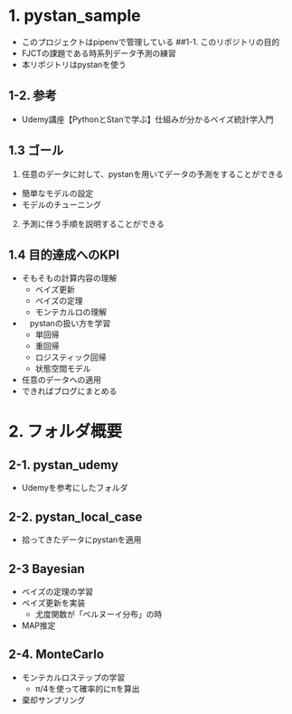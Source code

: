 # 1. pystan_sample
- このプロジェクトはpipenvで管理している
##1-1.  このリポジトリの目的
- FJCTの課題である時系列データ予測の練習
- 本リポジトリはpystanを使う

## 1-2. 参考
- Udemy講座【PythonとStanで学ぶ】仕組みが分かるベイズ統計学入門

## 1.3 ゴール
1. 任意のデータに対して、pystanを用いてデータの予測をすることができる
  - 簡単なモデルの設定
  - モデルのチューニング
2. 予測に伴う手順を説明することができる

## 1.4 目的達成へのKPI
- そもそもの計算内容の理解
  - ベイズ更新
  - ベイズの定理
  - モンテカルロの理解
- 　pystanの扱い方を学習
  - 単回帰
  - 重回帰
  - ロジスティック回帰
  - 状態空間モデル
- 任意のデータへの適用
- できればブログにまとめる
# 2. フォルダ概要
## 2-1. pystan_udemy
- Udemyを参考にしたフォルダ
## 2-2. pystan_local_case
- 拾ってきたデータにpystanを適用
## 2-3 Bayesian
- ベイズの定理の学習
- ベイズ更新を実装
  - 尤度関数が「ベルヌーイ分布」の時
- MAP推定
## 2-4. MonteCarlo
- モンテカルロステップの学習
  - π/4を使って確率的にπを算出
- 棄却サンプリング

